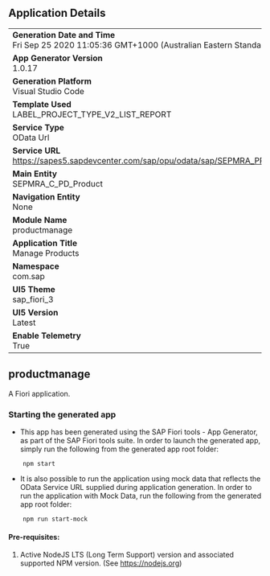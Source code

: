 ## Application Details
|               |
| ------------- |
|**Generation Date and Time**<br>Fri Sep 25 2020 11:05:36 GMT+1000 (Australian Eastern Standard Time)|
|**App Generator Version**<br>1.0.17|
|**Generation Platform**<br>Visual Studio Code|
|**Template Used**<br>LABEL_PROJECT_TYPE_V2_LIST_REPORT|
|**Service Type**<br>OData Url|
|**Service URL**<br>https://sapes5.sapdevcenter.com/sap/opu/odata/sap/SEPMRA_PROD_MAN/|
|**Main Entity**<br>SEPMRA_C_PD_Product|
|**Navigation Entity**<br>None|
|**Module Name**<br>productmanage|
|**Application Title**<br>Manage Products|
|**Namespace**<br>com.sap|
|**UI5 Theme**<br>sap_fiori_3|
|**UI5 Version**<br>Latest |
|**Enable Telemetry**<br>True |

## productmanage

A Fiori application.

### Starting the generated app

-   This app has been generated using the SAP Fiori tools - App Generator, as part of the SAP Fiori tools suite.  In order to launch the generated app, simply run the following from the generated app root folder:

```
    npm start
```

- It is also possible to run the application using mock data that reflects the OData Service URL supplied during application generation.  In order to run the application with Mock Data, run the following from the generated app root folder:

```
    npm run start-mock
```


#### Pre-requisites:

1. Active NodeJS LTS (Long Term Support) version and associated supported NPM version.  (See https://nodejs.org)



